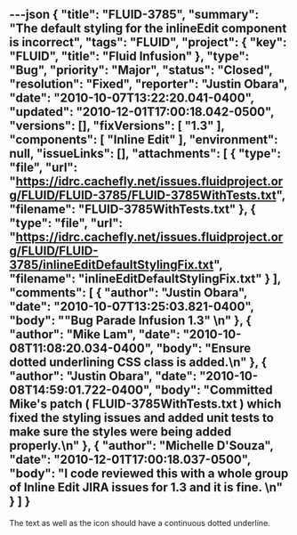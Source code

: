 ---json
{
  "title": "FLUID-3785",
  "summary": "The default styling for the inlineEdit component is incorrect",
  "tags": "FLUID",
  "project": {
    "key": "FLUID",
    "title": "Fluid Infusion"
  },
  "type": "Bug",
  "priority": "Major",
  "status": "Closed",
  "resolution": "Fixed",
  "reporter": "Justin Obara",
  "date": "2010-10-07T13:22:20.041-0400",
  "updated": "2010-12-01T17:00:18.042-0500",
  "versions": [],
  "fixVersions": [
    "1.3"
  ],
  "components": [
    "Inline Edit"
  ],
  "environment": null,
  "issueLinks": [],
  "attachments": [
    {
      "type": "file",
      "url": "https://idrc.cachefly.net/issues.fluidproject.org/FLUID/FLUID-3785/FLUID-3785WithTests.txt",
      "filename": "FLUID-3785WithTests.txt"
    },
    {
      "type": "file",
      "url": "https://idrc.cachefly.net/issues.fluidproject.org/FLUID/FLUID-3785/inlineEditDefaultStylingFix.txt",
      "filename": "inlineEditDefaultStylingFix.txt"
    }
  ],
  "comments": [
    {
      "author": "Justin Obara",
      "date": "2010-10-07T13:25:03.821-0400",
      "body": "\"Bug Parade Infusion 1.3\"&#x20;\n"
    },
    {
      "author": "Mike Lam",
      "date": "2010-10-08T11:08:20.034-0400",
      "body": "Ensure dotted underlining CSS class is added.\n"
    },
    {
      "author": "Justin Obara",
      "date": "2010-10-08T14:59:01.722-0400",
      "body": "Committed Mike's patch ( FLUID-3785WithTests.txt ) which fixed the styling issues and added unit tests to make sure the styles were being added properly.\n"
    },
    {
      "author": "Michelle D'Souza",
      "date": "2010-12-01T17:00:18.037-0500",
      "body": "I code reviewed this with a whole group of Inline Edit JIRA issues for 1.3 and it is fine.&#x20;\n"
    }
  ]
}
---
The text as well as the icon should have a continuous dotted underline.

        